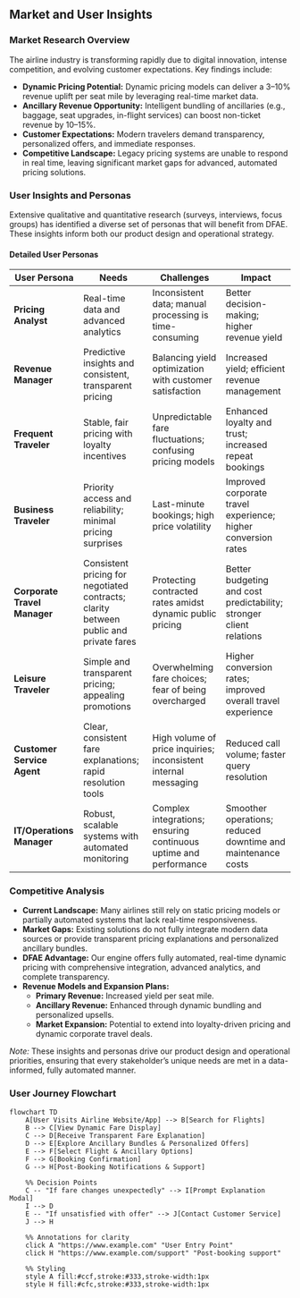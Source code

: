 ## Market and User Insights

### Market Research Overview
The airline industry is transforming rapidly due to digital innovation, intense competition, and evolving customer expectations. Key findings include:
- **Dynamic Pricing Potential:** Dynamic pricing models can deliver a 3–10% revenue uplift per seat mile by leveraging real-time market data.
- **Ancillary Revenue Opportunity:** Intelligent bundling of ancillaries (e.g., baggage, seat upgrades, in-flight services) can boost non-ticket revenue by 10–15%.
- **Customer Expectations:** Modern travelers demand transparency, personalized offers, and immediate responses.
- **Competitive Landscape:** Legacy pricing systems are unable to respond in real time, leaving significant market gaps for advanced, automated pricing solutions.

### User Insights and Personas
Extensive qualitative and quantitative research (surveys, interviews, focus groups) has identified a diverse set of personas that will benefit from DFAE. These insights inform both our product design and operational strategy.

#### Detailed User Personas

| User Persona               | Needs                                                    | Challenges                                                   | Impact                                                    |
|----------------------------|----------------------------------------------------------|--------------------------------------------------------------|-----------------------------------------------------------|
| **Pricing Analyst**        | Real-time data and advanced analytics                    | Inconsistent data; manual processing is time-consuming         | Better decision-making; higher revenue yield               |
| **Revenue Manager**        | Predictive insights and consistent, transparent pricing   | Balancing yield optimization with customer satisfaction         | Increased yield; efficient revenue management              |
| **Frequent Traveler**      | Stable, fair pricing with loyalty incentives              | Unpredictable fare fluctuations; confusing pricing models       | Enhanced loyalty and trust; increased repeat bookings        |
| **Business Traveler**      | Priority access and reliability; minimal pricing surprises  | Last-minute bookings; high price volatility                     | Improved corporate travel experience; higher conversion rates |
| **Corporate Travel Manager** | Consistent pricing for negotiated contracts; clarity between public and private fares | Protecting contracted rates amidst dynamic public pricing       | Better budgeting and cost predictability; stronger client relations |
| **Leisure Traveler**       | Simple and transparent pricing; appealing promotions        | Overwhelming fare choices; fear of being overcharged              | Higher conversion rates; improved overall travel experience   |
| **Customer Service Agent** | Clear, consistent fare explanations; rapid resolution tools | High volume of price inquiries; inconsistent internal messaging   | Reduced call volume; faster query resolution                |
| **IT/Operations Manager**  | Robust, scalable systems with automated monitoring         | Complex integrations; ensuring continuous uptime and performance | Smoother operations; reduced downtime and maintenance costs   |

### Competitive Analysis
- **Current Landscape:** Many airlines still rely on static pricing models or partially automated systems that lack real-time responsiveness.
- **Market Gaps:** Existing solutions do not fully integrate modern data sources or provide transparent pricing explanations and personalized ancillary bundles.
- **DFAE Advantage:** Our engine offers fully automated, real-time dynamic pricing with comprehensive integration, advanced analytics, and complete transparency.
- **Revenue Models and Expansion Plans:**  
  - **Primary Revenue:** Increased yield per seat mile.  
  - **Ancillary Revenue:** Enhanced through dynamic bundling and personalized upsells.  
  - **Market Expansion:** Potential to extend into loyalty-driven pricing and dynamic corporate travel deals.

*Note:* These insights and personas drive our product design and operational priorities, ensuring that every stakeholder’s unique needs are met in a data-informed, fully automated manner.

### User Journey Flowchart
```mermaid
flowchart TD
    A[User Visits Airline Website/App] --> B[Search for Flights]
    B --> C[View Dynamic Fare Display]
    C --> D[Receive Transparent Fare Explanation]
    D --> E[Explore Ancillary Bundles & Personalized Offers]
    E --> F[Select Flight & Ancillary Options]
    F --> G[Booking Confirmation]
    G --> H[Post-Booking Notifications & Support]
    
    %% Decision Points
    C -- "If fare changes unexpectedly" --> I[Prompt Explanation Modal]
    I --> D
    E -- "If unsatisfied with offer" --> J[Contact Customer Service]
    J --> H

    %% Annotations for clarity
    click A "https://www.example.com" "User Entry Point"
    click H "https://www.example.com/support" "Post-booking support"
    
    %% Styling
    style A fill:#ccf,stroke:#333,stroke-width:1px
    style H fill:#cfc,stroke:#333,stroke-width:1px
```
